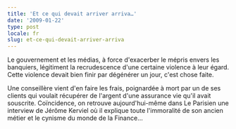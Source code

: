 ```yaml
---
title: 'Et ce qui devait arriver arriva…'
date: '2009-01-22'
type: post
locale: fr
slug: et-ce-qui-devait-arriver-arriva
---
```


Le gouvernement et les médias, à force d'exacerber le mépris envers les banquiers, légitiment la recrudescence d'une certaine violence à leur égard. Cette violence devait bien finir par dégénérer un jour, c'est chose faite.

<!-- more -->

Une conseillère vient d'en faire les frais, poignardée à mort par un de ses clients qui voulait récupérer de l'argent d'une assurance vie qu'il avait souscrite. Coïncidence, on retrouve aujourd'hui-même dans Le Parisien une interview de Jérôme Kerviel où il explique toute l'immoralité de son ancien métier et le cynisme du monde de la Finance…
